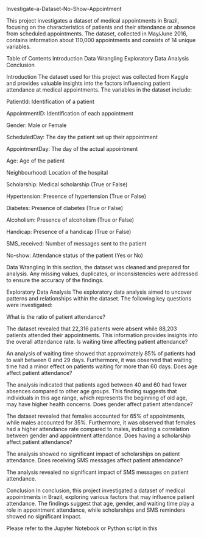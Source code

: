 Investigate-a-Dataset-No-Show-Appointment

This project investigates a dataset of medical appointments in Brazil, focusing on the characteristics of patients and their attendance or absence from scheduled appointments. The dataset, collected in May/June 2016, contains information about 110,000 appointments and consists of 14 unique variables.

Table of Contents
Introduction
Data Wrangling
Exploratory Data Analysis
Conclusion


Introduction
The dataset used for this project was collected from Kaggle and provides valuable insights into the factors influencing patient attendance at medical appointments. The variables in the dataset include:


PatientId: Identification of a patient

AppointmentID: Identification of each appointment

Gender: Male or Female

ScheduledDay: The day the patient set up their appointment

AppointmentDay: The day of the actual appointment

Age: Age of the patient

Neighbourhood: Location of the hospital

Scholarship: Medical scholarship (True or False)

Hypertension: Presence of hypertension (True or False)

Diabetes: Presence of diabetes (True or False)

Alcoholism: Presence of alcoholism (True or False)

Handicap: Presence of a handicap (True or False)

SMS_received: Number of messages sent to the patient

No-show: Attendance status of the patient (Yes or No)


Data Wrangling
In this section, the dataset was cleaned and prepared for analysis. Any missing values, duplicates, or inconsistencies were addressed to ensure the accuracy of the findings.


Exploratory Data Analysis
The exploratory data analysis aimed to uncover patterns and relationships within the dataset. The following key questions were investigated:

What is the ratio of patient attendance?

The dataset revealed that 22,316 patients were absent while 88,203 patients attended their appointments. This information provides insights into the overall attendance rate.
Is waiting time affecting patient attendance?

An analysis of waiting time showed that approximately 85% of patients had to wait between 0 and 29 days. Furthermore, it was observed that waiting time had a minor effect on patients waiting for more than 60 days.
Does age affect patient attendance?

The analysis indicated that patients aged between 40 and 60 had fewer absences compared to other age groups. This finding suggests that individuals in this age range, which represents the beginning of old age, may have higher health concerns.
Does gender affect patient attendance?

The dataset revealed that females accounted for 65% of appointments, while males accounted for 35%. Furthermore, it was observed that females had a higher attendance rate compared to males, indicating a correlation between gender and appointment attendance.
Does having a scholarship affect patient attendance?

The analysis showed no significant impact of scholarships on patient attendance.
Does receiving SMS messages affect patient attendance?

The analysis revealed no significant impact of SMS messages on patient attendance.


Conclusion
In conclusion, this project investigated a dataset of medical appointments in Brazil, exploring various factors that may influence patient attendance. The findings suggest that age, gender, and waiting time play a role in appointment attendance, while scholarships and SMS reminders showed no significant impact.

Please refer to the Jupyter Notebook or Python script in this


